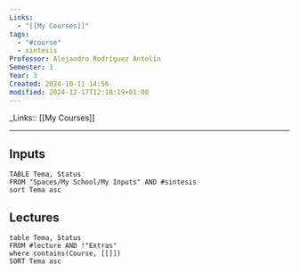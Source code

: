 ```yaml
---
Links:
  - "[[My Courses]]"
tags:
  - "#course"
  - sintesis
Professor: Alejandro Rodríguez Antolín
Semester: 1
Year: 3
Created: 2024-10-11 14:56
modified: 2024-12-17T12:18:19+01:00
---
```

\_Links::  [[My Courses]]
___

## Inputs
```dataview
TABLE Tema, Status 
FROM "Spaces/My School/My Inputs" AND #sintesis 
sort Tema asc
```



## Lectures
```dataview
table Tema, Status
FROM #lecture AND !"Extras"
where contains(Course, [[]])
SORT Tema asc
```
